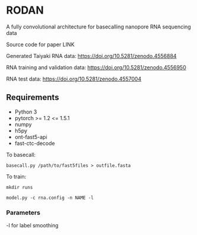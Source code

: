 # RODAN
A fully convolutional architecture for basecalling nanopore RNA sequencing data

Source code for paper LINK

Generated Taiyaki RNA data: https://doi.org/10.5281/zenodo.4556884

RNA training and validation data: https://doi.org/10.5281/zenodo.4556950

RNA test data: https://doi.org/10.5281/zenodo.4557004



## Requirements
* Python 3
* pytorch >= 1.2 <= 1.5.1
* numpy
* h5py
* ont-fast5-api
* fast-ctc-decode

To basecall:

`basecall.py /path/to/fast5files > outfile.fasta`

To train:

`mkdir runs`

`model.py -c rna.config -n NAME -l`

### Parameters
-l for label smoothing


